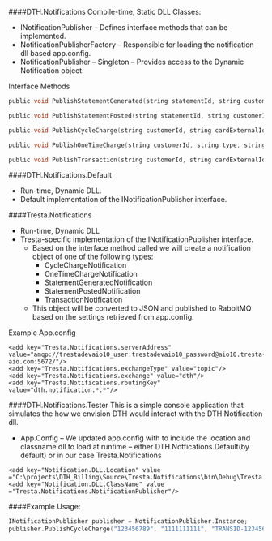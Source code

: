 ####DTH.Notifications
Compile-time, Static DLL
Classes:
* INotificationPublisher – Defines interface methods that can be implemented.
* NotificationPublisherFactory – Responsible for loading the notification dll based app.config.
* NotificationPublisher – Singleton – Provides access to the Dynamic Notification object.

Interface Methods
```c
public void PublishStatementGenerated(string statementId, string customerId, DateTime statementGenerated, DateTime statementDue, string statementLink)
```

```c
public void PublishStatementPosted(string statementId, string customerId, DateTime statementPosted, DateTime statementDue, string statementLink)
```

```c
public void PublishCycleCharge(string customerId, string cardExternalId, string authorizeNetTransactionId, float amount, string status, float currentBalance, DateTime chargeDate)
```

```c
public void PublishOneTimeCharge(string customerId, string type, string amount, string chargeDate, string chargeDescription)
```

```c
public void PublishTransaction(string customerId, string cardExternalId, string amount, string transactionType, float currentBalance)
```

####DTH.Notifications.Default
* Run-time, Dynamic DLL.
* Default implementation of the INotificationPublisher interface.

####Tresta.Notifications
* Run-time, Dynamic DLL
* Tresta-specific implementation of the INotificationPublisher interface.
  * Based on the interface method called we will create a notification object of one of the following types:
    * CycleChargeNotification
    * OneTimeChargeNotification
    * StatementGeneratedNotification
    * StatementPostedNotification
    * TransactionNotification
  * This object will be converted to JSON and published to RabbitMQ based on the settings retrieved from app.config.


Example App.config
```
<add key="Tresta.Notifications.serverAddress" value="amqp://trestadevaio10_user:trestadevaio10_password@aio10.tresta-aio.com:5672/"/>
<add key="Tresta.Notifications.exchangeType" value="topic"/>
<add key="Tresta.Notifications.exchange" value="dth"/>
<add key="Tresta.Notifications.routingKey" value="dth.notification.*.*"/>
```
####DTH.Notifications.Tester
This is a simple console application that simulates the how we envision DTH would interact with the DTH.Notification dll.
* App.Config – We updated app.config with to include the location and classname dll to load at runtime – either DTH.Notfications.Default(by default) or in our case Tresta.Notifications
```
<add key="Notification.DLL.Location" value ="C:\projects\DTH_Billing\Source\Tresta.Notifications\bin\Debug\Tresta.Notifications.dll"/>
<add key="Notification.DLL.ClassName" value ="Tresta.Notifications.NotificationPublisher"/>
```

####Example Usage:
```c
INotificationPublisher publisher = NotificationPublisher.Instance;
publisher.PublishCycleCharge("123456789", "1111111111", "TRANSID-123456789", 59.95f, "APPROVED", 0.00f, DateTime.Now);
```
